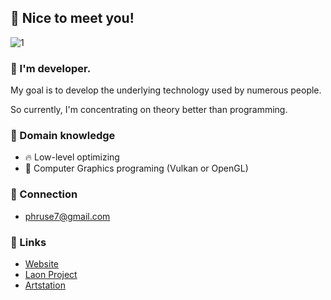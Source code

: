 ## 👋 Nice to meet you!
<img src="https://i.ibb.co/TbL43bJ/dwds-dwd-1.png" alt="1" border="0">

### 🥳 I'm developer.

My goal is to develop the underlying technology used by numerous people.

So currently, I'm concentrating on theory better than programming.

### 📌 Domain knowledge
- 🔥 Low-level optimizing
- 🎨 Computer Graphics programing (Vulkan or OpenGL)

### 🤝 Connection
- phruse7@gmail.com

### 🔗 Links
- [Website](https://phruse.com)
- [Laon Project](https://laon.io)
- [Artstation](https://www.artstation.com/phruse)

